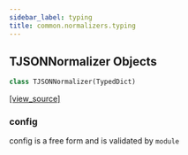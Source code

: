 ```yaml
---
sidebar_label: typing
title: common.normalizers.typing
---
```


## TJSONNormalizer Objects

```python
class TJSONNormalizer(TypedDict)
```

[[view_source]](https://github.com/dlt-hub/dlt/blob/9857029af018a582dd24da4070562f58bb7e9fc5/dlt/common/normalizers/typing.py#L13)

### config

config is a free form and is validated by `module`

